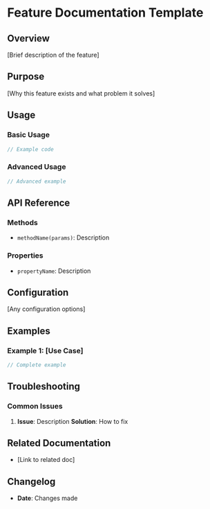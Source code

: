 # Feature Documentation Template

## Overview
[Brief description of the feature]

## Purpose
[Why this feature exists and what problem it solves]

## Usage
### Basic Usage
```typescript
// Example code
```

### Advanced Usage
```typescript
// Advanced example
```

## API Reference
### Methods
- `methodName(params)`: Description

### Properties
- `propertyName`: Description

## Configuration
[Any configuration options]

## Examples
### Example 1: [Use Case]
```typescript
// Complete example
```

## Troubleshooting
### Common Issues
1. **Issue**: Description
   **Solution**: How to fix

## Related Documentation
- [Link to related doc]

## Changelog
- **Date**: Changes made
